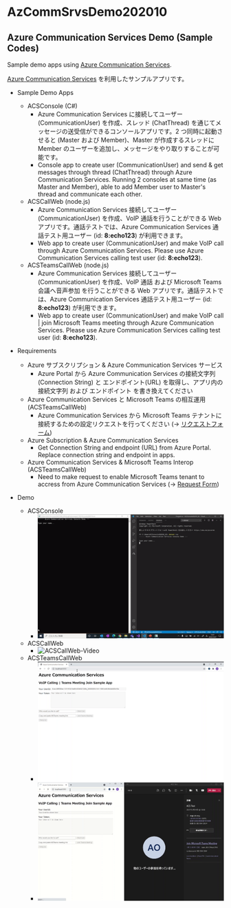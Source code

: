 # AzCommSrvsDemo202010
## Azure Communication Services Demo (Sample Codes)

Sample demo apps using [Azure Communication Services](https://azure.microsoft.com/en-us/services/communication-services/).

[Azure Communication Services](https://azure.microsoft.com/ja-jp/services/communication-services/) を利用したサンプルアプリです。

- Sample Demo Apps
    - ACSConsole (C#)
        - Azure Communication Services に接続してユーザー (CommunicationUser) を作成、スレッド (ChatThread) を通じてメッセージの送受信ができるコンソールアプリです。2 つ同時に起動させると (Master および Member)、Master が作成するスレッドに Member のユーザーを追加し、メッセージをやり取りすることが可能です。
        - Console app to create user (CommunicationUser) and send & get messages through thread (ChatThread) through Azure Communication Services. Running 2 consoles at same time (as Master and Member), able to add Member user to Master's thread and communicate each other.
    - ACSCallWeb (node.js)
        - Azure Communication Services 接続してユーザー (CommunicationUser) を作成、VoIP 通話を行うことができる Web アプリです。通話テストでは、Azure Communication Services 通話テスト用ユーザー (id: **8:echo123**) が利用できます。
        - Web app to create user (CommunicationUser) and make VoIP call through Azure Communication Services. Please use Azure Communication Services calling test user (id: **8:echo123**).
    - ACSTeamsCallWeb (node.js)
        - Azure Communication Services 接続してユーザー (CommunicationUser) を作成、VoIP 通話 および Microsoft Teams 会議へ音声参加 を行うことができる Web アプリです。通話テストでは、Azure Communication Services 通話テスト用ユーザー (id: **8:echo123**) が利用できます。
        - Web app to create user (CommunicationUser) and make VoIP call | join Microsoft Teams meeting through Azure Communication Services. Please use Azure Communication Services calling test user (id: **8:echo123**).

- Requirements
    - Azure サブスクリプション & Azure Communication Services サービス
        - Azure Portal から Azure Communication Services の接続文字列(Connection String) と エンドポイント(URL) を取得し、アプリ内の 接続文字列 および エンドポイント を書き換えてください
    - Azure Communication Services と Microsoft Teams の相互運用 (ACSTeamsCallWeb)
        - Azure Communication Services から Microsoft Teams テナントに接続するための設定リクエストを行ってください (-> [リクエストフォーム](https://forms.office.com/Pages/ResponsePage.aspx?id=v4j5cvGGr0GRqy180BHbR21ouQM6BHtHiripswZoZsdURDQ5SUNQTElKR0VZU0VUU1hMOTBBMVhESS4u))
    - Azure Subscription & Azure Communication Services
        - Get Connection String and endpoint (URL) from Azure Portal. Replace connection string and endpoint in apps.
    - Azure Communication Services & Microsoft Teams Interop (ACSTeamsCallWeb)
        - Need to make request to enable Microsoft Teams tenant to accress from Azure Communication Services (-> [Request Form](https://forms.office.com/Pages/ResponsePage.aspx?id=v4j5cvGGr0GRqy180BHbR21ouQM6BHtHiripswZoZsdURDQ5SUNQTElKR0VZU0VUU1hMOTBBMVhESS4u))

- Demo
    - ACSConsole
        - ![ACSConsole-Video](ACSConsole202010.gif)
    - ACSCallWeb
        - ![ACSCallWeb-Video](ACSCallWeb202010.gif)
    - ACSTeamsCallWeb
        - ![ACSTeamsCallWeb-Video-VoIP](ACSTeamsCallWeb202103_VoIP.gif)
        - ![ACSTeamsCallWeb-Video-Teams](ACSTeamsCallWeb202103_Teams.gif)